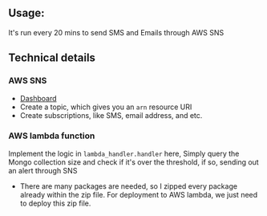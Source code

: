 ## Usage: 
It's run every 20 mins to send SMS and Emails through AWS SNS

## Technical details

### AWS SNS
- [Dashboard](https://console.aws.amazon.com/sns/v2/home?region=us-east-1#/home)
- Create a topic, which gives you an `arn` resource URI
- Create subscriptions, like SMS, email address, and etc.

### AWS lambda function
Implement the logic in `lambda_handler.handler` here, Simply query the Mongo collection size and check if it's over the threshold, if so, sending out an alert through SNS
 - There are many packages are needed, so I zipped every package already within the zip file.  For deployment to AWS lambda, we just need to deploy this zip file.